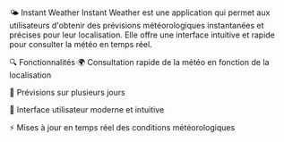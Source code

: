 🌤 Instant Weather
Instant Weather est une application qui permet aux utilisateurs d'obtenir des prévisions météorologiques instantanées et précises pour leur localisation. Elle offre une interface intuitive et rapide pour consulter la météo en temps réel.

🔍 Fonctionnalités
🌍 Consultation rapide de la météo en fonction de la localisation

📆 Prévisions sur plusieurs jours

🎨 Interface utilisateur moderne et intuitive

⚡ Mises à jour en temps réel des conditions météorologiques   
